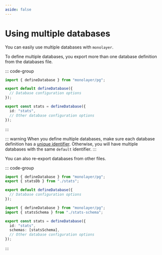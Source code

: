 ```yaml
---
aside: false
---
```


# Using multiple databases

You can easily use multiple databases with `monolayer`.

To define multiple databases, you export more than one database definition from the databases file.

::: code-group
```ts [databases.ts]
import { defineDatabase } from "monolayer/pg";

export default defineDatabase({
  // Database configuration options
});

export const stats = defineDatabase({
  id: "stats",
  // Other database configuration options
});
```
:::

::: warning
When you define multiple databases, make sure each database definition has a [unique identifier](#database-identifiers).
Otherwise, you will have multiple databases with the same `default` identifier.
:::

You can also re-export databases from other files.

::: code-group

```ts [databases.ts]
import { defineDatabase } from "monolayer/pg";
export { statsDb } from "./stats";

export default defineDatabase({
  // Database configuration options
});
```

```ts [stats.ts]
import { defineDatabase } from "monolayer/pg";
import { statsSchema } from "./stats-schema";

export const stats = defineDatabase({
  id: "stats",
  schemas: [statsSchema],
  // Other database configuration options
});
```
:::
